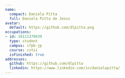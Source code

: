 ```yaml
---
name:
  compact: Daniela Pitta
  full: Daniela Pitta de Jesus
avatar:
  default: https://github.com/dlpitta.png
occupations:
- id: 20111370439
  type: student
  campus: ifpb-jp
  course: cstsi
  isFinished: true
addresses:
  github: https://github.com/dlpitta
  linkedin: https://www.linkedin.com/in/danielapitta/
---
```

